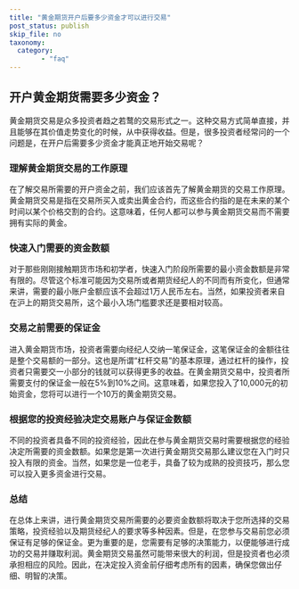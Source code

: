 ```yaml
---
title: "黄金期货开户后要多少资金才可以进行交易"
post_status: publish
skip_file: no
taxonomy:
  category:
        - "faq"
---
```


## 开户黄金期货需要多少资金？

黄金期货交易是众多投资者趋之若鹜的交易形式之一。这种交易方式简单直接，并且能够在其价值走势变化的时候，从中获得收益。但是，很多投资者经常问的一个问题是，在开户后需要多少资金才能真正地开始交易呢？

### 理解黄金期货交易的工作原理

在了解交易所需要的开户资金之前，我们应该首先了解黄金期货的交易工作原理。黄金期货交易是指在交易所买入或卖出黄金合约，而这些合约指的是在未来的某个时间以某个价格交割的合约。这意味着，任何人都可以参与黄金期货交易而不需要拥有实际的黄金。

### 快速入门需要的资金数额

对于那些刚刚接触期货市场和初学者，快速入门阶段所需要的最小资金数额是非常有限的。尽管这个标准可能因为交易所或者期货经纪人的不同而有所变化，但通常来讲，需要的最小账户金额应该不会超过1万人民币左右。当然，如果投资者来自在沪上的期货交易所，这个最小入场门槛要求还是要相对较高。

### 交易之前需要的保证金

进入黄金期货市场，投资者需要向经纪人交纳一笔保证金，这笔保证金的金额往往是整个交易额的一部分。这也是所谓“杠杆交易”的基本原理，通过杠杆的操作，投资者只需要交一小部分的钱就可以获得更多的收益。在黄金期货交易中，投资者所需要支付的保证金一般在5%到10%之间。这意味着，如果您投入了10,000元的初始资金，您将可以进行一个10万的黄金期货交易。

### 根据您的投资经验决定交易账户与保证金数额

不同的投资者具备不同的投资经验，因此在参与黄金期货交易时需要根据您的经验决定所需要的资金数额。如果您是第一次进行黄金期货交易那么建议您在入门时只投入有限的资金。当然，如果您是一位老手，具备了较为成熟的投资技巧，那么您可以投入更多资金进行交易。

### 总结

在总体上来讲，进行黄金期货交易所需要的必要资金数额将取决于您所选择的交易策略，投资经验以及期货经纪人的要求等多种因素。但是，在您参与交易前您必须保证有足够的保证金。更为重要的是，您需要有足够的决策能力，以便能够进行成功的交易并赚取利润。黄金期货交易虽然可能带来很大的利润，但是投资者也必须承担相应的风险。因此，在决定投入资金前仔细考虑所有的因素，确保您做出仔细、明智的决策。
